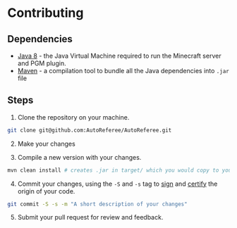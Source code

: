 # Contributing

## Dependencies
- [Java 8](https://docs.oracle.com/javase/8/docs/technotes/guides/install/install_overview.html) - the Java Virtual Machine required to run the Minecraft server and PGM plugin.
- [Maven](https://maven.apache.org/install.html) - a compilation tool to bundle all the Java dependencies into `.jar` file

## Steps
1. Clone the repository on your machine.
```bash
git clone git@github.com:AutoReferee/AutoReferee.git
```

2. Make your changes

3. Compile a new version with your changes.
```bash
mvn clean install # creates .jar in target/ which you would copy to your plugins folder
```

4. Commit your changes, using the `-S` and `-s` tag to [sign](https://help.github.com/en/github/authenticating-to-github/signing-commits) and [certify](https://developercertificate.org) the origin of your code.
```bash
git commit -S -s -m "A short description of your changes"
```

5. Submit your pull request for review and feedback.
